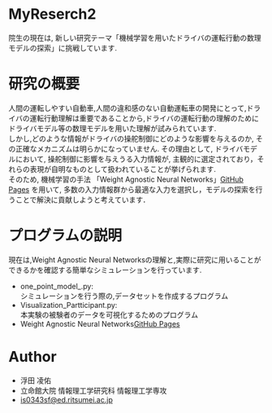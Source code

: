 # MyReserch2

院生の現在は, 新しい研究テーマ「機械学習を用いたドライバの運転行動の数理モデルの探索」に挑戦しています.

# 研究の概要
人間の運転しやすい自動車,人間の違和感のない自動運転車の開発にとって,ドライバの運転行動理解は重要であることから,ドライバの運転行動の理解のためにドライバモデル等の数理モデルを用いた理解が試みられています. <br>
しかし,どのような情報がドライバの操舵制御にどのような影響を与えるのか, その正確なメカニズムは明らかになっていません. その理由として, ドライバモデルにおいて, 操舵制御に影響を与えうる入力情報が, 主観的に選定されており，それらの表現が自明なものとして扱われていることが挙げられます. <br>
そのため, 機械学習の手法 「Weight Agnostic Neural Networks」[GitHub Pages](https://github.com/google/brain-tokyo-workshop/) を用いて, 多数の入力情報群から最適な入力を選択し，モデルの探索を行うことで解決に貢献しようと考えています．

# プログラムの説明
現在は,Weight Agnostic Neural Networksの理解と,実際に研究に用いることができるかを確認する簡単なシミュレーションを行っています.<br>
* one_point_model_.py:<br>
シミュレーションを行う際の,データセットを作成するプログラム
* Visualization_Partticipant.py:<br>
本実験の被験者のデータを可視化するためのプログラム<br>
* Weight Agnostic Neural Networks[GitHub Pages](https://github.com/google/brain-tokyo-workshop/) <br>

# Author
* 浮田 凌佑
* 立命館大院 情報理工学研究科 情報理工学専攻
* is0343sf@ed.ritsumei.ac.jp

